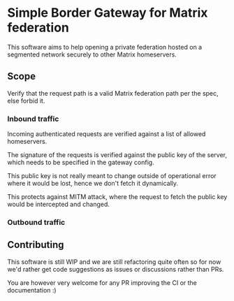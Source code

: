 # Simple Border Gateway for Matrix federation

This software aims to help opening a private federation hosted on a segmented network securely to other Matrix homeservers.

## Scope

Verify that the request path is a valid Matrix federation path per the spec, else forbid it.

### Inbound traffic

Incoming authenticated requests are verified against a list of allowed homeservers.

The signature of the requests is verified against the public key of the server, which needs to be specified in the gateway config.

This public key is not really meant to change outside of operational error where it would be lost, hence we don't fetch it dynamically.

This protects against MITM attack, where the request to fetch the public key would be intercepted and changed.

### Outbound traffic

## Contributing

This software is still WIP and we are still refactoring quite often
so for now we'd rather get code suggestions as issues or discussions rather than PRs.

You are however very welcome for any PR improving the CI or the documentation :)
